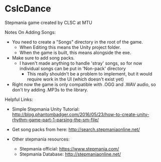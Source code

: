 # CslcDance
Stepmania game created by CLSC at MTU

Notes On Adding Songs:
* You need to create a "Songs" directory in the root of the game.
  * When Editing this means the Unity project folder.
  * When the game is built, this means alongside the exe.
* Make sure to add song packs.
  * I haven't made anything to handle 'stray' songs, so for now individual songs can be put in 'Non-pack' directory
    * This really shouldn't be a problem to implement, but it would require work in the UI (which doesn't exist yet)
* Right now the game is only compatible with .OGG and .WAV audio, so don't try adding .MP3s to the library.

Helpful Links:
* Simple Stepmania Unity Tutorial: http://blog.phantombadger.com/2016/05/23/how-to-create-unity-rhythm-game-part-1-parsing-the-sm-file/

* Get song packs from here: http://search.stepmaniaonline.net/

* Other stepmania resources:
  * Stepmania official: https://www.stepmania.com/
  * Stepmania Database: http://stepmaniaonline.net/
